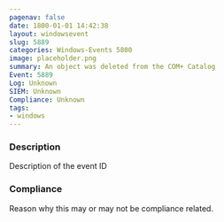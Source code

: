```yaml
---
pagenav: false
date: 1800-01-01 14:42:38
layout: windowsevent
slug: 5889
categories: Windows-Events 5800
image: placeholder.png
summary: An object was deleted from the COM+ Catalog
Event: 5889
Log: Unknown
SIEM: Unknown
Compliance: Unknown
tags:
- windows
---
```


### Description

Description of the event ID

### Compliance

Reason why this may or may not be compliance related.
